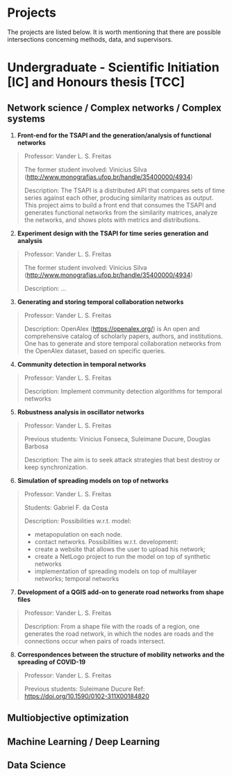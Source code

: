 # Projects

The projects are listed below. It is worth mentioning that there are possible intersections concerning methods, data, and supervisors.


# Undergraduate - Scientific Initiation [IC] and Honours thesis [TCC]


## Network science / Complex networks / Complex systems

1) **Front-end for the TSAPI and the generation/analysis of functional networks**
> Professor: Vander L. S. Freitas
>
> The former student involved: Vinicius Silva (http://www.monografias.ufop.br/handle/35400000/4934) 
>
> Description: The TSAPI is a distributed API that compares sets of time series against each other, producing similarity matrices as output. This project aims to build a front end that consumes the TSAPI and generates functional networks from the similarity matrices, analyze the networks, and shows plots with metrics and distributions. 

2) **Experiment design with the TSAPI for time series generation and analysis**
> Professor: Vander L. S. Freitas 
> 
> The former student involved: Vinicius Silva (http://www.monografias.ufop.br/handle/35400000/4934)
> 
> Description: ...

3) **Generating and storing temporal collaboration networks**
> Professor: Vander L. S. Freitas
>
> Description: OpenAlex (https://openalex.org/) is An open and comprehensive catalog of scholarly papers, authors, and institutions. One has to generate and store temporal collaboration networks from the OpenAlex dataset, based on specific queries.

4) **Community detection in temporal networks**
> Professor: Vander L. S. Freitas
> 
> Description: Implement community detection algorithms for temporal networks

5) **Robustness analysis in oscillator networks**
> Professor: Vander L. S. Freitas
> 
> Previous students: Vinicius Fonseca, Suleimane Ducure, Douglas Barbosa
> 
> Description: The aim is to seek attack strategies that best destroy or keep synchronization.

6) **Simulation of spreading models on top of networks**
> Professor: Vander L. S. Freitas
> 
> Students: Gabriel F. da Costa
> 
> Description: 
> Possibilities w.r.t. model: 
>- metapopulation on each node.
>- contact networks.
Possibilities w.r.t. development:
>- create a website that allows the user to upload his network;
>- create a NetLogo project to run the model on top of synthetic networks
>- implementation of spreading models on top of multilayer networks; temporal networks

7) **Development of a QGIS add-on to generate road networks from shape files**
> Professor: Vander L. S. Freitas
> 
> Description: From a shape file with the roads of a region, one generates the road network, in which the nodes are roads and the connections occur when pairs of roads intersect.

8) **Correspondences between the structure of mobility networks and the spreading of COVID-19**
> Professor: Vander L. S. Freitas
> 
> Previous students: Suleimane Ducure
> Ref: https://doi.org/10.1590/0102-311X00184820


## Multiobjective optimization




## Machine Learning / Deep Learning


## Data Science